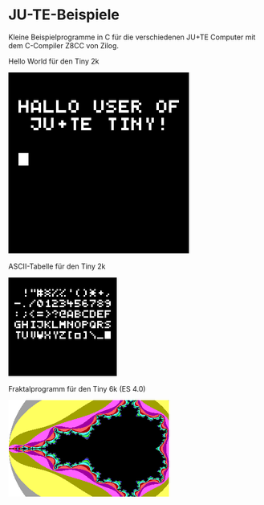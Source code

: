 # JU-TE-Beispiele
Kleine Beispielprogramme in C für die verschiedenen JU+TE Computer
mit dem C-Compiler Z8CC von Zilog.

Hello World für den Tiny 2k

![Ausgabe Hello World](https://raw.githubusercontent.com/boert/JU-TE-Beispiele/master/2k_hello_world/main.png)


ASCII-Tabelle für den Tiny 2k

![Ausgabe ASCII-Tabelle](https://raw.githubusercontent.com/boert/JU-TE-Beispiele/master/2k_ascii_table/ascii_table.png)


Fraktalprogramm für den Tiny 6k (ES 4.0)

![Ausgabe Fraktalprogramm](https://raw.githubusercontent.com/boert/JU-TE-Beispiele/master/6k_fraktal/fraktal.png)
